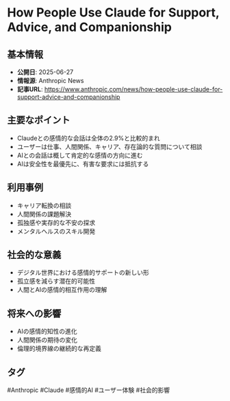 # How People Use Claude for Support, Advice, and Companionship

## 基本情報
- **公開日**: 2025-06-27
- **情報源**: Anthropic News
- **記事URL**: https://www.anthropic.com/news/how-people-use-claude-for-support-advice-and-companionship

## 主要なポイント
- Claudeとの感情的な会話は全体の2.9%と比較的まれ
- ユーザーは仕事、人間関係、キャリア、存在論的な質問について相談
- AIとの会話は概して肯定的な感情の方向に進む
- AIは安全性を最優先に、有害な要求には抵抗する

## 利用事例
- キャリア転換の相談
- 人間関係の課題解決
- 孤独感や実存的な不安の探求
- メンタルヘルスのスキル開発

## 社会的な意義
- デジタル世界における感情的サポートの新しい形
- 孤立感を減らす潜在的可能性
- 人間とAIの感情的相互作用の理解

## 将来への影響
- AIの感情的知性の進化
- 人間関係の期待の変化
- 倫理的境界線の継続的な再定義

## タグ
#Anthropic #Claude #感情的AI #ユーザー体験 #社会的影響